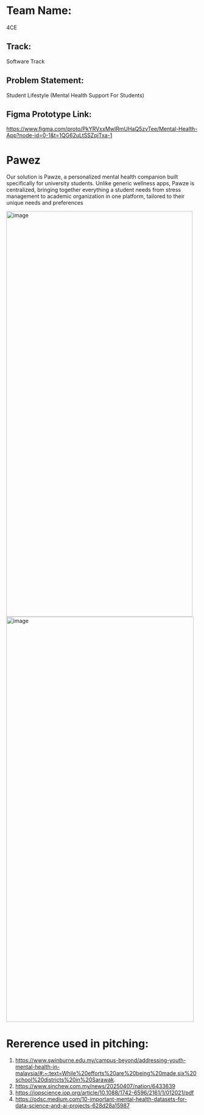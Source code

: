 # Team Name:
4CE
## Track: 
Software Track
## Problem Statement: 
Student Lifestyle (Mental Health Support For Students)
## Figma Prototype Link: 
https://www.figma.com/proto/PkYRVxxMwIRmUHaQ5zvTee/Mental-Health-App?node-id=0-1&t=1QG62uLtSSZpjTxa-1

# Pawez
Our solution is Pawze, a personalized mental health companion built specifically for university students.
Unlike generic wellness apps, Pawze is centralized, bringing together everything a student needs from stress management to academic organization in one platform, tailored to their unique needs and preferences

<img width="489" height="1065" alt="image" src="https://github.com/user-attachments/assets/aa7b5635-8b79-49f9-800a-060dfc30df1d" />
<img width="492" height="1064" alt="image" src="https://github.com/user-attachments/assets/30b14602-7577-49d3-b007-ea3a27471bd9" />


# Rererence used in pitching:
1. https://www.swinburne.edu.my/campus-beyond/addressing-youth-mental-health-in-malaysia/#:~:text=While%20efforts%20are%20being%20made,six%20school%20districts%20in%20Sarawak. 
2. https://www.sinchew.com.my/news/20250407/nation/6433639
3. https://iopscience.iop.org/article/10.1088/1742-6596/2161/1/012021/pdf
4. https://odsc.medium.com/10-important-mental-health-datasets-for-data-science-and-ai-projects-628d28a15987 

